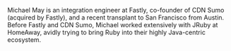 Michael May is an integration engineer at Fastly, co-founder of CDN Sumo (acquired by Fastly), and a recent transplant to San Francisco from Austin. Before Fastly and CDN Sumo, Michael worked extensively with JRuby at HomeAway, avidly trying to bring Ruby into their highly Java-centric ecosystem.

